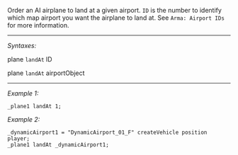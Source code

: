 Order an AI airplane to land at a given airport. `ID` is the number to identify which map airport you want the airplane to land at. See `Arma: Airport IDs` for more information.


---
*Syntaxes:*

plane `landAt` ID

plane `landAt` airportObject

---
*Example 1:*

```sqf
_plane1 landAt 1;
```

*Example 2:*

```sqf
_dynamicAirport1 = "DynamicAirport_01_F" createVehicle position player;
_plane1 landAt _dynamicAirport1;
```